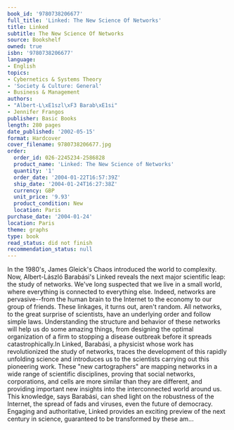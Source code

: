 ```yaml
---
book_id: '9780738206677'
full_title: 'Linked: The New Science Of Networks'
title: Linked
subtitle: The New Science Of Networks
source: Bookshelf
owned: true
isbn: '9780738206677'
language:
- English
topics:
- Cybernetics & Systems Theory
- 'Society & Culture: General'
- Business & Management
authors:
- "Albert-L\xE1szl\xF3 Barab\xE1si"
- Jennifer Frangos
publisher: Basic Books
length: 280 pages
date_published: '2002-05-15'
format: Hardcover
cover_filename: 9780738206677.jpg
order:
  order_id: 026-2245234-2586828
  product_name: 'Linked: The New Science of Networks'
  quantity: '1'
  order_date: '2004-01-22T16:57:39Z'
  ship_date: '2004-01-24T16:27:38Z'
  currency: GBP
  unit_price: '9.93'
  product_condition: New
  location: Paris
purchase_date: '2004-01-24'
location: Paris
theme: graphs
type: book
read_status: did not finish
recommendation_status: null
---
```

In the 1980's, James Gleick's Chaos introduced the world to complexity. Now, Albert-László Barabási's Linked reveals the next major scientific leap: the study of networks. We've long suspected that we live in a small world, where everything is connected to everything else. Indeed, networks are pervasive--from the human brain to the Internet to the economy to our group of friends. These linkages, it turns out, aren't random. All networks, to the great surprise of scientists, have an underlying order and follow simple laws. Understanding the structure and behavior of these networks will help us do some amazing things, from designing the optimal organization of a firm to stopping a disease outbreak before it spreads catastrophically.In Linked, Barabási, a physicist whose work has revolutionized the study of networks, traces the development of this rapidly unfolding science and introduces us to the scientists carrying out this pioneering work. These "new cartographers" are mapping networks in a wide range of scientific disciplines, proving that social networks, corporations, and cells are more similar than they are different, and providing important new insights into the interconnected world around us. This knowledge, says Barabási, can shed light on the robustness of the Internet, the spread of fads and viruses, even the future of democracy. Engaging and authoritative, Linked provides an exciting preview of the next century in science, guaranteed to be transformed by these am...

